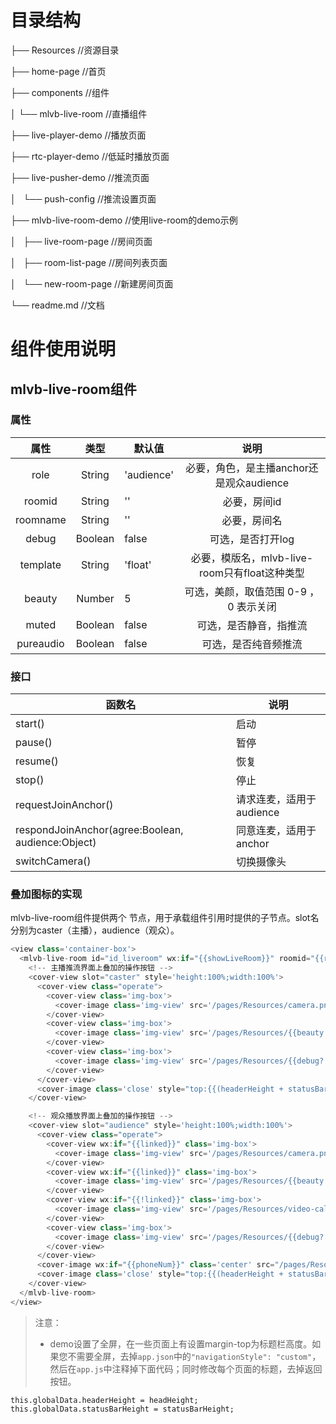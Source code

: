 # 目录结构

├── Resources								//资源目录

├── home-page								//首页

├── components							//组件

│   └── mlvb-live-room					//直播组件

├── live-player-demo					//播放页面

├── rtc-player-demo						//低延时播放页面

├── live-pusher-demo					//推流页面

│   └── push-config						//推流设置页面

├── mlvb-live-room-demo					//使用live-room的demo示例

│   ├── live-room-page					//房间页面

│   ├── room-list-page					//房间列表页面

│   └── new-room-page					//新建房间页面

└── readme.md								//文档



# 组件使用说明
## mlvb-live-room组件

### 属性

| 属性 | 类型 | 默认值 | 说明 |
|:--------:|:---------:|---------|:-----: |
| role | String | 'audience' | 必要，角色，是主播anchor还是观众audience |
| roomid | String | '' | 必要，房间id |
| roomname | String | '' | 必要，房间名 |
| debug | Boolean | false | 可选，是否打开log |
| template | String | 'float' | 必要，模版名，mlvb-live-room只有float这种类型 |
| beauty | Number | 5 | 可选，美颜，取值范围 0-9 ，0 表示关闭 |
| muted | Boolean | false | 可选，是否静音，指推流 |
| pureaudio | Boolean | false | 可选，是否纯音频推流 |


### 接口

| 函数名                                          | 说明         |
|-------------------------------------------------|--------------|
| start()                                         | 启动     |
| pause()                                       | 暂停     |
| resume()                                     | 恢复    |
| stop()                                          | 停止     |
| requestJoinAnchor()                                              | 请求连麦，适用于audience  |
| respondJoinAnchor(agree:Boolean, audience:Object) | 同意连麦，适用于anchor  |
| switchCamera()                           | 切换摄像头   |

### 叠加图标的实现

mlvb-live-room组件提供两个<slot> 节点，用于承载组件引用时提供的子节点。slot名分别为caster（主播），audience（观众）。

```js
<view class='container-box'>
  <mlvb-live-room id="id_liveroom" wx:if="{{showLiveRoom}}" roomid="{{roomID}}" role="{{role}}" roomname="{{roomName}}" pureaudio="{{pureAudio}}" debug="{{debug}}" muted="{{muted}}" beauty="{{beauty}}" template="float" bindRoomEvent="onRoomEvent">
    <!-- 主播推流界面上叠加的操作按钮 -->
    <cover-view slot="caster" style='height:100%;width:100%'>
      <cover-view class="operate">
        <cover-view class='img-box'>
          <cover-image class='img-view' src='/pages/Resources/camera.png' bindtap="changeCamera"></cover-image>
        </cover-view>
        <cover-view class='img-box'>
          <cover-image class='img-view' src='/pages/Resources/{{beauty > 0? "beauty" : "beauty-dis"}}.png' bindtap="setBeauty"></cover-image>
        </cover-view>
        <cover-view class='img-box'>
          <cover-image class='img-view' src='/pages/Resources/{{debug? "log" : "log2"}}.png' bindtap="showLog"></cover-image>
        </cover-view>
      </cover-view>
      <cover-image class='close' style="top:{{(headerHeight + statusBarHeight) - 26}}rpx" src="/pages/Resources/back.png" bindtap="onBack"></cover-image>
    </cover-view>

    <!-- 观众播放界面上叠加的操作按钮 -->
    <cover-view slot="audience" style='height:100%;width:100%'>
      <cover-view class="operate">
        <cover-view wx:if="{{linked}}" class='img-box'>
          <cover-image class='img-view' src='/pages/Resources/camera.png' bindtap="changeCamera"></cover-image>
        </cover-view>
        <cover-view wx:if="{{linked}}" class='img-box'>
          <cover-image class='img-view' src='/pages/Resources/{{beauty > 0? "beauty" : "beauty-dis"}}.png' bindtap="setBeauty"></cover-image>
        </cover-view>
        <cover-view wx:if="{{!linked}}" class='img-box'>
          <cover-image class='img-view' src='/pages/Resources/video-call.png' bindtap="onLinkClick"></cover-image>
        </cover-view>
        <cover-view class='img-box'>
          <cover-image class='img-view' src='/pages/Resources/{{debug? "log" : "log2"}}.png' bindtap="showLog"></cover-image>
        </cover-view>
      </cover-view>
      <cover-image wx:if="{{phoneNum}}" class='center' src="/pages/Resources/{{phoneNum}}.png"></cover-image>
      <cover-image class='close' style="top:{{(headerHeight + statusBarHeight) - 26}}rpx" src="/pages/Resources/back.png" bindtap="onBack"></cover-image>
    </cover-view>
  </mlvb-live-room>
</view>
```


> 注意：
> - demo设置了全屏，在一些页面上有设置margin-top为标题栏高度。如果您不需要全屏，去掉`app.json`中的`"navigationStyle": "custom"`，然后在`app.js`中注释掉下面代码；同时修改每个页面的标题，去掉返回按钮。
```
this.globalData.headerHeight = headHeight;
this.globalData.statusBarHeight = statusBarHeight;
```
